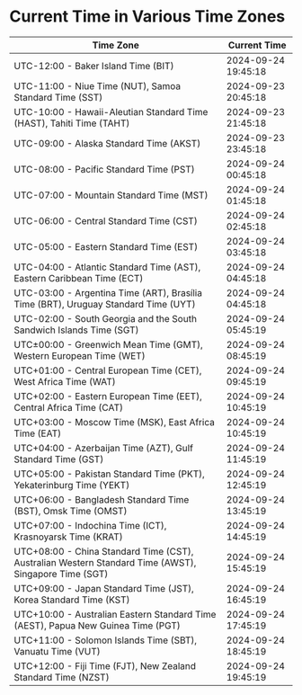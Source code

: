 # Current Time in Various Time Zones

| Time Zone | Current Time |
|-----------|--------------|
| UTC-12:00 - Baker Island Time (BIT) | 2024-09-24 19:45:18 |
| UTC-11:00 - Niue Time (NUT), Samoa Standard Time (SST) | 2024-09-23 20:45:18 |
| UTC-10:00 - Hawaii-Aleutian Standard Time (HAST), Tahiti Time (TAHT) | 2024-09-23 21:45:18 |
| UTC-09:00 - Alaska Standard Time (AKST) | 2024-09-23 23:45:18 |
| UTC-08:00 - Pacific Standard Time (PST) | 2024-09-24 00:45:18 |
| UTC-07:00 - Mountain Standard Time (MST) | 2024-09-24 01:45:18 |
| UTC-06:00 - Central Standard Time (CST) | 2024-09-24 02:45:18 |
| UTC-05:00 - Eastern Standard Time (EST) | 2024-09-24 03:45:18 |
| UTC-04:00 - Atlantic Standard Time (AST), Eastern Caribbean Time (ECT) | 2024-09-24 04:45:18 |
| UTC-03:00 - Argentina Time (ART), Brasília Time (BRT), Uruguay Standard Time (UYT) | 2024-09-24 04:45:18 |
| UTC-02:00 - South Georgia and the South Sandwich Islands Time (SGT) | 2024-09-24 05:45:19 |
| UTC±00:00 - Greenwich Mean Time (GMT), Western European Time (WET) | 2024-09-24 08:45:19 |
| UTC+01:00 - Central European Time (CET), West Africa Time (WAT) | 2024-09-24 09:45:19 |
| UTC+02:00 - Eastern European Time (EET), Central Africa Time (CAT) | 2024-09-24 10:45:19 |
| UTC+03:00 - Moscow Time (MSK), East Africa Time (EAT) | 2024-09-24 10:45:19 |
| UTC+04:00 - Azerbaijan Time (AZT), Gulf Standard Time (GST) | 2024-09-24 11:45:19 |
| UTC+05:00 - Pakistan Standard Time (PKT), Yekaterinburg Time (YEKT) | 2024-09-24 12:45:19 |
| UTC+06:00 - Bangladesh Standard Time (BST), Omsk Time (OMST) | 2024-09-24 13:45:19 |
| UTC+07:00 - Indochina Time (ICT), Krasnoyarsk Time (KRAT) | 2024-09-24 14:45:19 |
| UTC+08:00 - China Standard Time (CST), Australian Western Standard Time (AWST), Singapore Time (SGT) | 2024-09-24 15:45:19 |
| UTC+09:00 - Japan Standard Time (JST), Korea Standard Time (KST) | 2024-09-24 16:45:19 |
| UTC+10:00 - Australian Eastern Standard Time (AEST), Papua New Guinea Time (PGT) | 2024-09-24 17:45:19 |
| UTC+11:00 - Solomon Islands Time (SBT), Vanuatu Time (VUT) | 2024-09-24 18:45:19 |
| UTC+12:00 - Fiji Time (FJT), New Zealand Standard Time (NZST) | 2024-09-24 19:45:19 |
